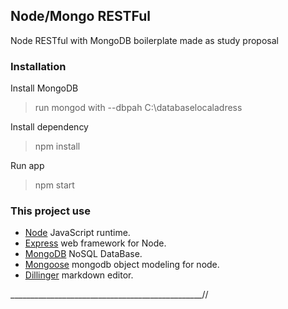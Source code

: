 ## Node/Mongo RESTFul 
Node RESTful with MongoDB boilerplate made as study proposal 
### Installation

Install MongoDB
>run mongod with --dbpah C:\databaselocaladress

Install dependency 
>npm install

Run app
> npm start 

### This project use
* [Node](https://nodejs.org/en/) JavaScript runtime.
* [Express](https://expressjs.com/en/starter/installing.html) web framework for Node.
* [MongoDB](http://dillinger.io) NoSQL DataBase.
* [Mongoose](https://mongoosejs.com/docs/) mongodb object modeling for node.
* [Dillinger](http://dillinger.io) markdown editor.

________________________________________________//
